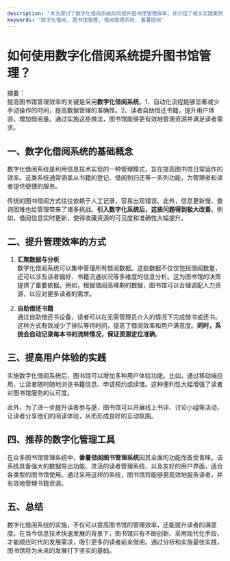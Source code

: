 ```yaml
---
description: "本文探讨了数字化借阅系统如何提升图书馆管理效率，并介绍了相关实践案例及推荐的管理工具。"
keywords: "数字化借阅, 图书馆管理, 借阅管理系统, 番薯借阅"
---
```

# 如何使用数字化借阅系统提升图书馆管理？

摘要：  
提高图书馆管理效率的关键是采用**数字化借阅系统**。1、自动化流程能够显著减少手动操作的时间，提高数据管理的准确性。2、读者自助借还书籍，提升用户体验，增加借阅量。通过实施这些做法，图书馆能够更有效地管理资源并满足读者需求。

## 一、数字化借阅系统的基础概念

数字化借阅系统是利用信息技术实现的一种管理模式，旨在提高图书馆日常运作的效率。这类系统通常涵盖从书籍的登记、借阅到归还等一系列功能，为管理者和读者提供便捷的服务。

传统的图书借阅方式往往依赖于人工记录，容易出现错误。此外，信息更新慢、查询困难也给管理带来了诸多挑战。**引入数字化系统后，这些问题得到极大改善**。例如，借阅信息实时更新，使得收藏资源的可见度和准确性大幅提升。

## 二、提升管理效率的方式

1. **汇聚数据与分析**  
数字化借阅系统可以集中管理所有借阅数据。这些数据不仅仅包括借阅数量，还可以涉及读者偏好、书籍流通状况等多维度的信息分析。这为图书馆的决策提供了重要依据。例如，根据借阅高峰期的数据，图书馆可以合理调配人力资源，以应对更多读者的需求。

2. **自助借还书籍**  
通过自助借还书设备，读者可以在无需管理员介入的情况下完成借书或还书。这种方式有效减少了排队等待时间，提高了借阅效率和用户满意度。**同时，系统会自动记录每本书的流转情况，保证资源定位准确**。

## 三、提高用户体验的实践

实施数字化借阅系统后，图书馆可以增加多种用户体验功能。比如，通过移动端应用，让读者随时随地浏览书籍信息、申请预约或续借。这种便利性大幅增强了读者对图书馆服务的认可度。

此外，为了进一步提升读者参与感，图书馆可以开展线上书评、讨论小组等活动，让读者分享他们的阅读体验，从而形成良好的互动氛围。

## 四、推荐的数字化管理工具

在众多图书馆管理系统中，**番薯借阅图书管理系统**因其全面的功能而备受青睐。该系统具备强大的数据导出功能、灵活的读者管理系统、以及友好的用户界面，适合各类型的图书馆使用。通过采用这样的系统，图书馆将能够更高效地服务读者，并有效地管理书籍资源。

## 五、总结

数字化借阅系统的实施，不仅可以提高图书馆的管理效率，还能提升读者的满意度。在当今信息技术快速发展的背景下，图书馆只有不断创新、采用现代化手段，才能顺应时代的发展需求，吸引更多的读者前来借阅。通过分析和实施最佳实践，图书馆将为未来的发展打下坚实的基础。
